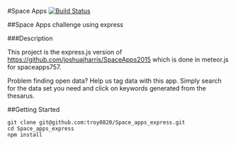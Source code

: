 #Space Apps [![Build Status](https://travis-ci.org/troy0820/Space_apps_express.svg?branch=master)](https://travis-ci.org/troy0820/Space_apps_express) 

##Space Apps challenge using express

###Description

This project is the express.js version of https://github.com/joshuajharris/SpaceApps2015
which is done in meteor.js for spaceapps757.  

Problem finding open data?  Help us tag data with this app.  Simply search for the data set you need and click on keywords generated from the thesarus.

##Getting Started   
```
git clone git@github.com:troy0820/Space_apps_express.git
cd Space_apps_express
npm install
```
